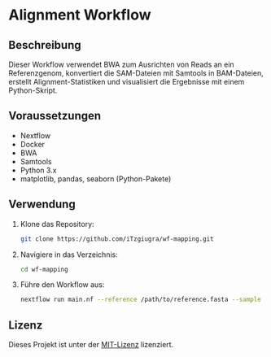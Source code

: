 # Alignment Workflow

## Beschreibung

Dieser Workflow verwendet BWA zum Ausrichten von Reads an ein Referenzgenom, konvertiert die SAM-Dateien mit Samtools in BAM-Dateien, erstellt Alignment-Statistiken und visualisiert die Ergebnisse mit einem Python-Skript.

## Voraussetzungen

- Nextflow
- Docker
- BWA
- Samtools
- Python 3.x
- matplotlib, pandas, seaborn (Python-Pakete)

## Verwendung

1. Klone das Repository:
    ```bash
    git clone https://github.com/iTzgiugra/wf-mapping.git
    ```

2. Navigiere in das Verzeichnis:
    ```bash
    cd wf-mapping
    ```

3. Führe den Workflow aus:
    ```bash
    nextflow run main.nf --reference /path/to/reference.fasta --sample /path/to/sample.fastq
    ```

## Lizenz

Dieses Projekt ist unter der [MIT-Lizenz](LICENSE) lizenziert.
